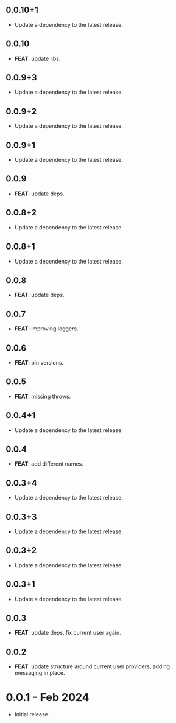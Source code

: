 ## 0.0.10+1

 - Update a dependency to the latest release.

## 0.0.10

 - **FEAT**: update libs.

## 0.0.9+3

 - Update a dependency to the latest release.

## 0.0.9+2

 - Update a dependency to the latest release.

## 0.0.9+1

 - Update a dependency to the latest release.

## 0.0.9

 - **FEAT**: update deps.

## 0.0.8+2

 - Update a dependency to the latest release.

## 0.0.8+1

 - Update a dependency to the latest release.

## 0.0.8

 - **FEAT**: update deps.

## 0.0.7

 - **FEAT**: improving loggers.

## 0.0.6

 - **FEAT**: pin versions.

## 0.0.5

 - **FEAT**: missing throws.

## 0.0.4+1

 - Update a dependency to the latest release.

## 0.0.4

 - **FEAT**: add different names.

## 0.0.3+4

 - Update a dependency to the latest release.

## 0.0.3+3

 - Update a dependency to the latest release.

## 0.0.3+2

 - Update a dependency to the latest release.

## 0.0.3+1

 - Update a dependency to the latest release.

## 0.0.3

 - **FEAT**: update deps, fix current user again.

## 0.0.2

 - **FEAT**: update structure around current user providers, adding messaging in place.

# 0.0.1 - Feb 2024

- Initial release.
